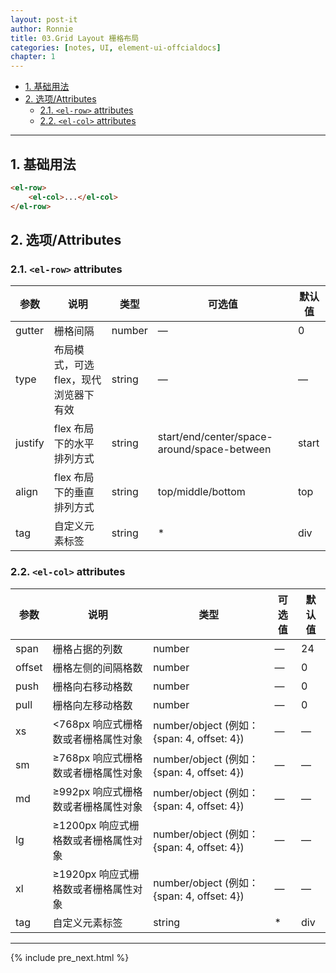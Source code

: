 ```yaml
---
layout: post-it
author: Ronnie
title: 03.Grid Layout 栅格布局
categories: [notes, UI, element-ui-offcialdocs]
chapter: 1
---
```


<!-- TOC -->

- [1. 基础用法](#1-基础用法)
- [2. 选项/Attributes](#2-选项attributes)
    - [2.1. `<el-row>` attributes](#21-el-row-attributes)
    - [2.2. `<el-col>` attributes](#22-el-col-attributes)

<!-- /TOC -->

---

## 1. 基础用法
```html
<el-row>
    <el-col>...</el-col>
</el-row>
```

## 2. 选项/Attributes

### 2.1. `<el-row>` attributes

参数    |说明	 |类型	|可选值	|默认值
---     |---     |---   |---   |---
gutter	|栅格间隔	|number	|—	|0
type	|布局模式，可选 flex，现代浏览器下有效	|string	|—	|—
justify	|flex 布局下的水平排列方式	|string	|start/end/center/space-around/space-between	|start
align	|flex 布局下的垂直排列方式	|string	|top/middle/bottom	|top
tag	    |自定义元素标签	            |string	|*	|div

### 2.2. `<el-col>` attributes

参数    |说明	 |类型	|可选值	|默认值
---     |---     |---   |---   |---
span	|栅格占据的列数	    |number	|—	|24
offset	|栅格左侧的间隔格数	|number	|—	|0
push	|栅格向右移动格数	|number	|—	|0
pull	|栅格向左移动格数	|number	|—	|0
xs	|<768px 响应式栅格数或者栅格属性对象	|number/object (例如： {span: 4, offset: 4})	|—	|—
sm	|≥768px 响应式栅格数或者栅格属性对象	|number/object (例如： {span: 4, offset: 4})	|—	|—
md	|≥992px 响应式栅格数或者栅格属性对象	|number/object (例如： {span: 4, offset: 4})	|—	|—
lg	|≥1200px 响应式栅格数或者栅格属性对象	|number/object (例如： {span: 4, offset: 4})	|—	|—
xl	|≥1920px 响应式栅格数或者栅格属性对象	|number/object (例如： {span: 4, offset: 4})	|—	|—
tag	|自定义元素标签	                       |string	|*	|div

---

{% include pre_next.html %}
